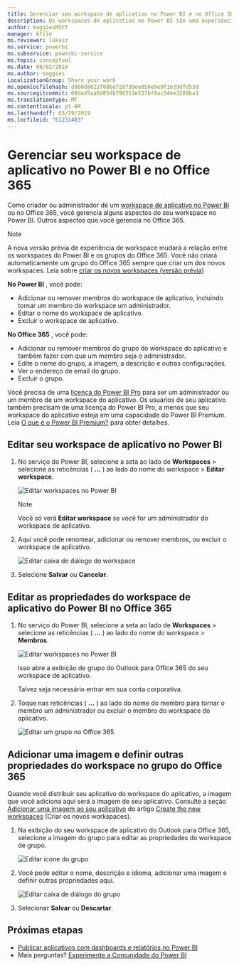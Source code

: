 ```yaml
---
title: Gerenciar seu workspace de aplicativo no Power BI e no Office 365
description: Os workspaces de aplicativo no Power BI são uma experiência de colaboração criada com base em grupos do Office 365. Gerencie seus workspaces de aplicativo no Power BI e também no Office 365.
author: maggiesMSFT
manager: kfile
ms.reviewer: lukasz
ms.service: powerbi
ms.subservice: powerbi-service
ms.topic: conceptual
ms.date: 08/02/2018
ms.author: maggies
LocalizationGroup: Share your work
ms.openlocfilehash: d900d8622f086ef28f39ee050e9e9f1639dfd53d
ms.sourcegitcommit: 60dad5aa0d85db790553e537bf8ac34ee3289ba3
ms.translationtype: MT
ms.contentlocale: pt-BR
ms.lasthandoff: 05/29/2019
ms.locfileid: "61231483"
---
```

# <a name="manage-your-app-workspace-in-power-bi-and-office-365"></a>Gerenciar seu workspace de aplicativo no Power BI e no Office 365
Como criador ou administrador de um [workspace de aplicativo no Power BI](service-create-distribute-apps.md) ou no Office 365, você gerencia alguns aspectos do seu workspace no Power BI. Outros aspectos que você gerencia no Office 365. 

> [!NOTE]
> A nova versão prévia de experiência de workspace mudará a relação entre os workspaces do Power BI e os grupos do Office 365. Você não criará automaticamente um grupo do Office 365 sempre que criar um dos novos workspaces. Leia sobre [criar os novos workspaces (versão prévia)](service-create-the-new-workspaces.md)

**No Power BI** , você pode:

* Adicionar ou remover membros do workspace de aplicativo, incluindo tornar um membro do workspace um administrador.
* Editar o nome do workspace de aplicativo.
* Excluir o workspace de aplicativo.

**No Office 365** , você pode:

* Adicionar ou remover membros do grupo do workspace do aplicativo e também fazer com que um membro seja o administrador.
* Edite o nome do grupo, a imagem, a descrição e outras configurações.
* Ver o endereço de email do grupo.
* Excluir o grupo.

Você precisa de uma [licença do Power BI Pro](service-features-license-type.md) para ser um administrador ou um membro de um workspace do aplicativo. Os usuários de seu aplicativo também precisam de uma licença do Power BI Pro, a menos que seu workspace do aplicativo esteja em uma capacidade do Power BI Premium. Leia [O que é o Power BI Premium?](service-premium-what-is.md) para obter detalhes.

## <a name="edit-your-app-workspace-in-power-bi"></a>Editar seu workspace de aplicativo no Power BI
1. No serviço do Power BI, selecione a seta ao lado de **Workspaces** &gt; selecione as reticências ( **...** ) ao lado do nome do workspace &gt; **Editar workspace**. 
   
   ![Editar workspaces no Power BI](media/service-manage-app-workspace-in-power-bi-and-office-365/power-bi-app-ellipsis.png)
   
   > [!NOTE]
   > Você só verá **Editar workspace** se você for um administrador do workspace de aplicativo.
   > 
   > 
2. Aqui você pode renomear, adicionar ou remover membros, ou excluir o workspace de aplicativo. 
   
   ![Editar caixa de diálogo do workspace](media/service-manage-app-workspace-in-power-bi-and-office-365/power-bi-app-edit-workspace.png)
3. Selecione **Salvar** ou **Cancelar**.

## <a name="edit-power-bi-app-workspace-properties-in-office-365"></a>Editar as propriedades do workspace de aplicativo do Power BI no Office 365
1. No serviço do Power BI, selecione a seta ao lado de **Workspaces** &gt; selecione as reticências ( **...** ) ao lado do nome do workspace &gt; **Membros**. 
   
   ![Editar workspaces no Power BI](media/service-manage-app-workspace-in-power-bi-and-office-365/power-bi-app-ellipsis.png)
   
   Isso abre a exibição de grupo do Outlook para Office 365 do seu workspace de aplicativo.
   
   Talvez seja necessário entrar em sua conta corporativa.
2. Toque nas reticências ( **...** ) ao lado do nome do membro para tornar o membro um administrador ou excluir o membro do workspace do aplicativo. 
   
   ![Editar um grupo no Office 365](media/service-manage-app-workspace-in-power-bi-and-office-365/pbi_managegroupo365.png)

## <a name="add-an-image-and-set-other-workspace-properties-in-the-office-365-group"></a>Adicionar uma imagem e definir outras propriedades do workspace no grupo do Office 365
Quando você distribuir seu aplicativo do workspace do aplicativo, a imagem que você adiciona aqui será a imagem de seu aplicativo. Consulte a seção [Adicionar uma imagem ao seu aplicativo](service-create-workspaces.md#add-an-image-to-your-office-365-app-workspace-optional) do artigo [Create the new workspaces](service-create-workspaces.md) (Criar os novos workspaces).

1. Na exibição do seu workspace de aplicativo do Outlook para Office 365, selecione a imagem do grupo para editar as propriedades do workspace de grupo.
   
   ![Editar ícone do grupo](media/service-manage-app-workspace-in-power-bi-and-office-365/pbi_editgroupo365.png)
2. Você pode editar o nome, descrição e idioma, adicionar uma imagem e definir outras propriedades aqui.
   
   ![Editar caixa de diálogo do grupo](media/service-manage-app-workspace-in-power-bi-and-office-365/pbi_editgrpo365dialog.png)
3. Selecionar **Salvar** ou **Descartar**.

## <a name="next-steps"></a>Próximas etapas
* [Publicar aplicativos com dashboards e relatórios no Power BI](service-create-distribute-apps.md)
* Mais perguntas? [Experimente a Comunidade do Power BI](http://community.powerbi.com/)

